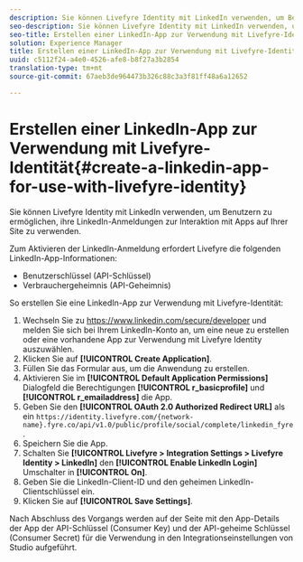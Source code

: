 ```yaml
---
description: Sie können Livefyre Identity mit LinkedIn verwenden, um Benutzern zu ermöglichen, ihre LinkedIn-Anmeldungen zur Interaktion mit Apps auf Ihrer Site zu verwenden.
seo-description: Sie können Livefyre Identity mit LinkedIn verwenden, um Benutzern zu ermöglichen, ihre LinkedIn-Anmeldungen zur Interaktion mit Apps auf Ihrer Site zu verwenden.
seo-title: Erstellen einer LinkedIn-App zur Verwendung mit Livefyre-Identität
solution: Experience Manager
title: Erstellen einer LinkedIn-App zur Verwendung mit Livefyre-Identität
uuid: c5112f24-a4e0-4526-afe8-b8f27a3b2854
translation-type: tm+mt
source-git-commit: 67aeb3de964473b326c88c3a3f81ff48a6a12652

---
```



# Erstellen einer LinkedIn-App zur Verwendung mit Livefyre-Identität{#create-a-linkedin-app-for-use-with-livefyre-identity}

Sie können Livefyre Identity mit LinkedIn verwenden, um Benutzern zu ermöglichen, ihre LinkedIn-Anmeldungen zur Interaktion mit Apps auf Ihrer Site zu verwenden.

Zum Aktivieren der LinkedIn-Anmeldung erfordert Livefyre die folgenden LinkedIn-App-Informationen:

* Benutzerschlüssel (API-Schlüssel)
* Verbrauchergeheimnis (API-Geheimnis)

So erstellen Sie eine LinkedIn-App zur Verwendung mit Livefyre-Identität:

1. Wechseln Sie zu https://www.linkedin.com/secure/developer und melden Sie sich bei Ihrem LinkedIn-Konto an, um eine neue zu erstellen oder eine vorhandene App zur Verwendung mit Livefyre Identity auszuwählen.
1. Klicken Sie auf **[!UICONTROL Create Application]**.
1. Füllen Sie das Formular aus, um die Anwendung zu erstellen.
1. Aktivieren Sie im **[!UICONTROL Default Application Permissions]** Dialogfeld die Berechtigungen **[!UICONTROL r_basicprofile]** und **[!UICONTROL r_emailaddress]** die App.
1. Geben Sie den **[!UICONTROL OAuth 2.0 Authorized Redirect URL]** als ein `https://identity.livefyre.com/{network-name}.fyre.co/api/v1.0/public/profile/social/complete/linkedin_fyre`.
1. Speichern Sie die App.
1. Schalten Sie **[!UICONTROL Livefyre > Integration Settings > Livefyre Identity > LinkedIn]** den **[!UICONTROL Enable LinkedIn Login]** Umschalter in **[!UICONTROL On]**.
1. Geben Sie die LinkedIn-Client-ID und den geheimen LinkedIn-Clientschlüssel ein.
1. Klicken Sie auf **[!UICONTROL Save Settings]**.

Nach Abschluss des Vorgangs werden auf der Seite mit den App-Details der App der API-Schlüssel (Consumer Key) und der API-geheime Schlüssel (Consumer Secret) für die Verwendung in den Integrationseinstellungen von Studio aufgeführt.
